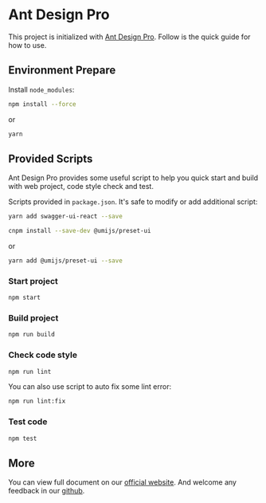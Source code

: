 # Ant Design Pro

This project is initialized with [Ant Design Pro](https://pro.ant.design). Follow is the quick guide for how to use.

## Environment Prepare

Install `node_modules`:


```bash
npm install --force
```

or

```bash
yarn
```

## Provided Scripts

Ant Design Pro provides some useful script to help you quick start and build with web project, code style check and test.

Scripts provided in `package.json`. It's safe to modify or add additional script:


```bash
yarn add swagger-ui-react --save
```

```bash
cnpm install --save-dev @umijs/preset-ui
```
or
```bash
yarn add @umijs/preset-ui --save
```

### Start project

```bash
npm start
```

### Build project

```bash
npm run build
```

### Check code style

```bash
npm run lint
```

You can also use script to auto fix some lint error:

```bash
npm run lint:fix
```

### Test code

```bash
npm test
```

## More

You can view full document on our [official website](https://pro.ant.design). And welcome any feedback in our [github](https://github.com/ant-design/ant-design-pro).
